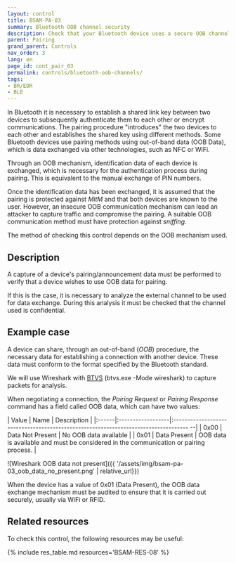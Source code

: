 ```yaml
---
layout: control
title: BSAM-PA-03
summary: Bluetooth OOB channel security
description: Check that your Bluetooth device uses a secure OOB channel for pairing. This is important to prevent an attacker from being able to intercept the traffic and compromise the pairing
parent: Pairing
grand_parent: Controls
nav_order: 3
lang: en
page_id: cont_pair_03
permalink: controls/bluetooth-oob-channels/
tags:
- BR/EDR
- BLE
---
```




In Bluetooth it is necessary to establish a shared link key between two devices to subsequently authenticate them to each other or encrypt communications. The pairing procedure "introduces" the two devices to each other and establishes the shared key using different methods. Some Bluetooth devices use pairing methods using out-of-band data (OOB Data), which is data exchanged via other technologies, such as NFC or WiFi.

Through an OOB mechanism, identification data of each device is exchanged, which is necessary for the authentication process during pairing. This is equivalent to the manual exchange of PIN numbers.

Once the identification data has been exchanged, it is assumed that the pairing is protected against _MitM_ and that both devices are known to the user. However, an insecure OOB communication mechanism can lead an attacker to capture traffic and compromise the pairing. A suitable OOB communication method must have protection against _sniffing_.

The method of checking this control depends on the OOB mechanism used.


## Description

A capture of a device's pairing/announcement data must be performed to verify that a device wishes to use OOB data for pairing.

If this is the case, it is necessary to analyze the external channel to be used for data exchange. During this analysis it must be checked that the channel used is confidential.

## Example case

A device can share, through an out-of-band (_OOB_) procedure, the necessary data for establishing a connection with another device. These data must conform to the format specified by the Bluetooth standard.

We will use Wireshark with [BTVS](https://learn.microsoft.com/en-us/windows-hardware/drivers/bluetooth/testing-btp-tools-btvs) (btvs.exe -Mode wireshark) to capture packets for analysis.

When negotiating a connection, the _Pairing Request_ or _Pairing Response_ command has a field called OOB data, which can have two values:

| Value | Name              | Description                                                                           |
|:------|:------------------|:----------------------------------------------------------------------------------- --|
| 0x00  | Data Not Present  | No OOB data available                                                                 |
| 0x01  | Data Present      | OOB data is available and must be considered in the communication or pairing process. |

![Wireshark OOB data not present]({{ '/assets/img/bsam-pa-03_oob_data_no_present.png' | relative_url}})

When the device has a value of 0x01 (Data Present), the OOB data exchange mechanism must be audited to ensure that it is carried out securely, usually via WiFi or RFID.

## Related resources

To check this control, the following resources may be useful:

{% include res_table.md resources='BSAM-RES-08' %}
